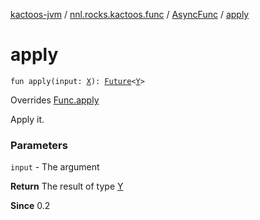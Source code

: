 [kactoos-jvm](../../index.md) / [nnl.rocks.kactoos.func](../index.md) / [AsyncFunc](index.md) / [apply](./apply.md)

# apply

`fun apply(input: `[`X`](index.md#X)`): `[`Future`](http://docs.oracle.com/javase/8/docs/api/java/util/concurrent/Future.html)`<`[`Y`](index.md#Y)`>`

Overrides [Func.apply](../../nnl.rocks.kactoos/-func/apply.md)

Apply it.

### Parameters

`input` - The argument

**Return**
The result of type [Y](../../nnl.rocks.kactoos/-func/index.md#Y)

**Since**
0.2

